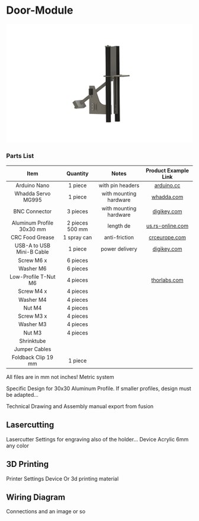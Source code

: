 # Door-Module
<p align="center">
  <img src="./images/Door-Module.png" width="800">
</p>




### Parts List

| Item | Quantity | Notes | Product Example Link |
| :---: | :---: | :---: | :---: |
| Arduino Nano | 1 piece | with pin headers | [arduino.cc](https://store-usa.arduino.cc/products/arduino-nano?selectedStore=us) |
| Whadda Servo MG995 | 1 piece | with mounting hardware | [whadda.com](https://whadda.com/product/servo-mg995-wpm603/) |
| BNC Connector | 3 pieces | with mounting hardware | [digikey.com](https://www.digikey.de/de/products/detail/amphenol-rf/31-221-RFX/100648) |
| Aluminum Profile 30x30 mm | 2 pieces 500 mm | length de | [us.rs-online.com](https://us.rs-online.com/product/bosch-rexroth-assembly-technology/3842990720-1000mm/73548689/) |
| CRC Food Grease | 1 spray can | anti-friction | [crceurope.com](http://www.crceurope.com/crc/CRCproductdetail.csp?division=industry&product=FG) |
| USB-A to USB Mini-B Cable | 1 piece | power delivery | [digikey.com](https://www.digikey.de/en/products/detail/qualtek/3021003-03/1531289) |
| Screw M6 x  | 6 pieces |  |
| Washer M6 | 6 pieces |  |
| Low-Profile T-Nut M6 | 4 pieces |  | [thorlabs.com](https://www.thorlabs.de/thorproduct.cfm?partnumber=XE25T3/M) |
| Screw M4 x | 4 pieces |  |  |
| Washer M4 | 4 pieces |  |  |
| Nut M4 | 4 pieces |  |  |
| Screw M3 x | 4 pieces |  |  |
| Washer M3 | 4 pieces |  |  |
| Nut M3 | 4 pieces |  |  |
| Shrinktube |  |  |  |
| Jumper Cables |  |  |  |
| Foldback Clip 19 mm | 1 piece |  |  |

All files are in mm not inches! Metric system

Specific Design for 30x30 Aluminum Profile. If smaller profiles, design must be adapted...

Technical Drawing and Assembly manual export from fusion

Lasercutting
--------------------
Lasercutter Settings for engraving also of the holder...
Device
Acrylic 6mm any color


3D Printing
--------------------
Printer Settings
Device
Or 3d printing material


Wiring Diagram
--------------------
Connections and an image or so


